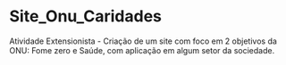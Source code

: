 # Site_Onu_Caridades
Atividade Extensionista - Criação de um site com foco em 2 objetivos da ONU: Fome zero e Saúde, com aplicação em algum setor da sociedade.
